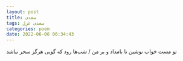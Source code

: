 ```yaml
---
layout: post
title: سعدی
tags: سعدی غزل
categories: poem
date: 2022-06-06 06:34:43
---
```


تو مست خواب نوشین تا بامداد و بر من / شب‌ها رود که گویی هرگز سحر نباشد
